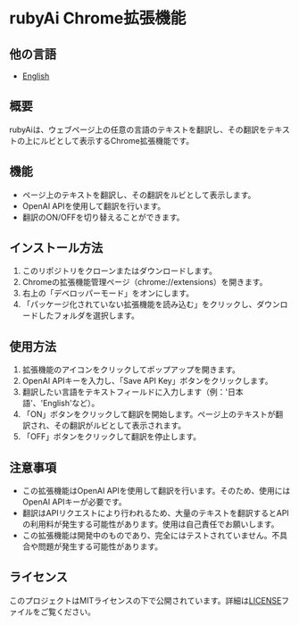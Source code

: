 # rubyAi Chrome拡張機能

## 他の言語
- [English](README_en.md)

## 概要
rubyAiは、ウェブページ上の任意の言語のテキストを翻訳し、その翻訳をテキストの上にルビとして表示するChrome拡張機能です。

## 機能
- ページ上のテキストを翻訳し、その翻訳をルビとして表示します。
- OpenAI APIを使用して翻訳を行います。
- 翻訳のON/OFFを切り替えることができます。

## インストール方法
1. このリポジトリをクローンまたはダウンロードします。
2. Chromeの拡張機能管理ページ（chrome://extensions）を開きます。
3. 右上の「デベロッパーモード」をオンにします。
4. 「パッケージ化されていない拡張機能を読み込む」をクリックし、ダウンロードしたフォルダを選択します。

## 使用方法
1. 拡張機能のアイコンをクリックしてポップアップを開きます。
2. OpenAI APIキーを入力し、「Save API Key」ボタンをクリックします。
3. 翻訳したい言語をテキストフィールドに入力します（例：'日本語'、'English'など）。
4. 「ON」ボタンをクリックして翻訳を開始します。ページ上のテキストが翻訳され、その翻訳がルビとして表示されます。
5. 「OFF」ボタンをクリックして翻訳を停止します。

## 注意事項
- この拡張機能はOpenAI APIを使用して翻訳を行います。そのため、使用にはOpenAI APIキーが必要です。
- 翻訳はAPIリクエストにより行われるため、大量のテキストを翻訳するとAPIの利用料が発生する可能性があります。使用は自己責任でお願いします。
- この拡張機能は開発中のものであり、完全にはテストされていません。不具合や問題が発生する可能性があります。

## ライセンス
このプロジェクトはMITライセンスの下で公開されています。詳細は[LICENSE](LICENSE)ファイルをご覧ください。